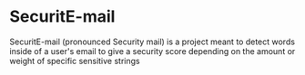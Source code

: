 # SecuritE-mail
SecuritE-mail (pronounced Security mail) is a project meant to detect words inside of a user's email to give a security score depending on the amount or weight of specific sensitive strings
